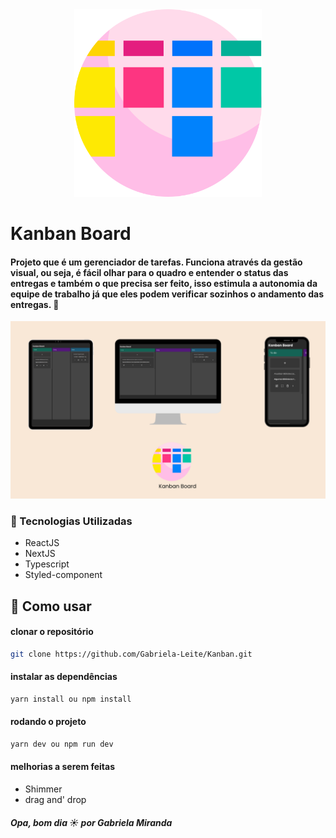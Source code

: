 <div align="center" ><img src="./.github/logo.png" width="300" height="300" /></div>

# Kanban Board
#### Projeto que é um gerenciador de tarefas. Funciona através da gestão visual, ou seja, é fácil olhar para o quadro e entender o status das entregas e também o que precisa ser feito, isso estimula a autonomia da equipe de trabalho já que eles podem verificar sozinhos o andamento das entregas. 🚀

![Home](./.github/banner.png)


### 🧪 Tecnologias Utilizadas
- ReactJS
- NextJS
- Typescript
- Styled-component
 
## 🚀 Como usar

#### clonar o repositório
```bash
git clone https://github.com/Gabriela-Leite/Kanban.git
```

#### instalar as dependências
```bash
yarn install ou npm install
```

#### rodando o projeto
```bash
yarn dev ou npm run dev
```
#### melhorias a serem feitas
- Shimmer
- drag and' drop



##### Opa, bom dia ☀️ por Gabriela Miranda

